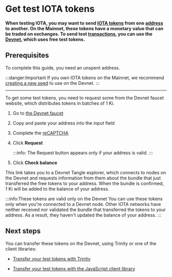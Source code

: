 # Get test IOTA tokens

**When testing IOTA, you may want to send [IOTA tokens](../clients/token.md) from one [address](root://getting-started/0.1/clients/addresses.md) to another. On the Mainnet, these tokens have a monetary value that can be traded on exchanges. To send test [transactions](../transactions/transactions.md), you can use the [Devnet](../network/iota-networks.md), which uses free test tokens.**

## Prerequisites

To complete this guide, you need an unspent address.

:::danger:Important
If you own IOTA tokens on the Mainnet, we recommend [creating a new seed](../tutorials/create-a-seed.md) to use on the Devnet.
:::

---

To get some test tokens, you need to request some from the Devnet faucet website, which distributes tokens in batches of 1 Ki.

1. Go to [the Devnet faucet](https://faucet.devnet.iota.org/)

2. Copy and paste your address into the input field

3. Complete the [reCAPTCHA](https://en.wikipedia.org/wiki/ReCAPTCHA)

4. Click **Request**

    :::info:
    The Request button appears only if your address is valid.
    :::

5. Click **Check balance**

This link takes you to a Devnet Tangle explorer, which connects to nodes on the Devnet and requests information from them about the bundle that just transferred the free tokens to your address. When the bundle is confirmed, 1 Ki will be added to the balance of your address.

:::info:These tokens are valid only on the Devnet
You can use these tokens only when you're connected to a Devnet node. Other IOTA networks have neither received nor validated the bundle that transferred the tokens to your address. As a result, they haven't updated the balance of your address.
:::

## Next steps

You can transfer these tokens on the Devnet, using Trinity or one of the client libraries:

- [Transfer your test tokens with Trinity](root://wallets/0.1/trinity/how-to-guides/send-a-transaction.md)

- [Transfer your test tokens with the JavaScript client library](root://client-libraries/0.1/workshops/js/transfer-iota-tokens.md)
